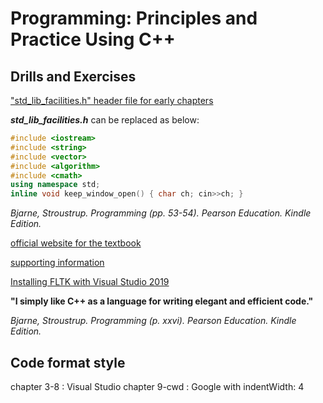 # Programming: Principles and Practice Using C++

## Drills and Exercises

["std_lib_facilities.h" header file for early chapters](https://www.stroustrup.com/Programming/std_lib_facilities.h)

**_std_lib_facilities.h_** can be replaced as below:

```cpp
#include <iostream>
#include <string>
#include <vector>
#include <algorithm>
#include <cmath>
using namespace std;
inline void keep_window_open() { char ch; cin>>ch; }
```

_Bjarne, Stroustrup. Programming (pp. 53-54). Pearson Education. Kindle Edition._

[official website for the textbook](https://www.stroustrup.com/programming.html)

[supporting information](https://www.stroustrup.com/programming_support.html)

[Installing FLTK with Visual Studio 2019](https://alf-p-steinbach.github.io/Install-FLTK-for-use-with-Visual-C-/#3-build-the-library-with-visual-studio-2019)

**"I simply like C++ as a language for writing elegant and efficient code."**

_Bjarne, Stroustrup. Programming (p. xxvi). Pearson Education. Kindle Edition._

## Code format style

chapter 3-8 : Visual Studio
chapter 9-cwd : Google with indentWidth: 4
